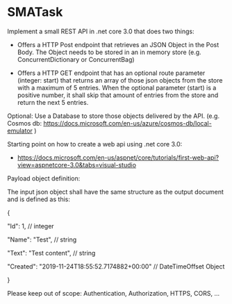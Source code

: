 # SMATask

Implement a small REST API in .net core 3.0 that does two things:

- Offers a HTTP Post endpoint that retrieves an JSON Object in the Post Body. The Object needs to be stored in an in memory store (e.g. ConcurrentDictionary or ConcurrentBag)

- Offers a HTTP GET endpoint that has an optional route parameter (integer: start) that returns an array of those json objects from the store with a maximum of 5 entries. When the optional parameter (start) is a positive number, it shall skip that amount of entries from the store and return the next 5 entries.

Optional: Use a Database to store those objects delivered by the API. (e.g. Cosmos db: https://docs.microsoft.com/en-us/azure/cosmos-db/local-emulator )

Starting point on how to create a web api using .net core 3.0:

- https://docs.microsoft.com/en-us/aspnet/core/tutorials/first-web-api?view=aspnetcore-3.0&tabs=visual-studio

Payload object definition:

The input json object shall have the same structure as the output document and is defined as this:

{

"Id": 1, // integer

"Name": "Test", // string

"Text": "Test content", // string

"Created": "2019-11-24T18:55:52.7174882+00:00" // DateTimeOffset Object

}

Please keep out of scope: Authentication, Authorization, HTTPS, CORS, ...
